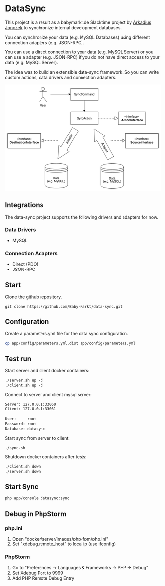 # DataSync

This project is a result as a babymarkt.de Slacktime project by [Arkadius Jonczek](https://github.com/arkadiusjonczek) to synchronize internal development databases. 

You can synchronize your data (e.g. MySQL Databases) using different connection adapters (e.g. JSON-RPC). 

You can use a direct connection to your data (e.g. MySQL Server) or you can use a adapter (e.g. JSON-RPC) if you do not have direct access to your data (e.g. MySQL Server).

The idea was to build an extensible data-sync framework. So you can write custom actions, data drivers and connection adapters.

![data-sync](data-sync.png)

## Integrations

The data-sync project supports the following drivers and adapters for now.

### Data Drivers

- MySQL

### Connection Adapters

- Direct (PDO)
- JSON-RPC

## Start

Clone the github repository.

```
git clone https://github.com/Baby-Markt/data-sync.git
```

## Configuration

Create a parameters.yml file for the data sync configuration.

```bash
cp app/config/parameters.yml.dist app/config/parameters.yml
```

## Test run

Start server and client docker containers:

```
./server.sh up -d
./client.sh up -d
```

Connect to server and client mysql server:

```
Server: 127.0.0.1:33060
Client: 127.0.0.1:33061

User:     root
Password: root
Database: datasync
```

Start sync from server to client:

```
./sync.sh
```

Shutdown docker containers after tests:

```
./client.sh down
./server.sh down
```

## Start Sync

```bash
php app/console datasync:sync
```

## Debug in PhpStorm

### php.ini

1. Open "docker/server/images/php-fpm/php.ini"
2. Set "xdebug.remote_host" to local ip (use ifconfig)

### PhpStorm

1. Go to "Preferences -> Languages & Frameworks -> PHP -> Debug"
2. Set Xdebug Port to 9999
3. Add PHP Remote Debug Entry
